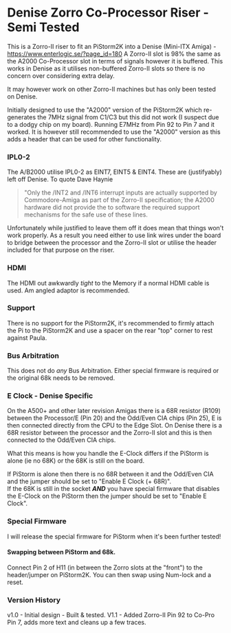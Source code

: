 # Denise Zorro Co-Processor Riser - Semi Tested

This is a Zorro-II riser to fit an PiStorm2K into a Denise (Mini-ITX Amiga) - https://www.enterlogic.se/?page_id=180 
A Zorro-II slot is 98% the same as the A2000 Co-Processor slot in terms of signals however it is buffered. 
This works in Denise as it utilises non-buffered Zorro-II slots so there is no concern over considering extra delay. 

It may however work on other Zorro-II machines but has only been tested on Denise.

Initially designed to use the "A2000" version of the PiStorm2K which re-generates the 7MHz signal from C1/C3 but this did not work (I suspect due to a dodgy chip on my board). 
Running E7MHz from Pin 92 to Pin 7 and it worked. 
It is however still recommended to use the "A2000" version as this adds a header that can be used for other functionality.

### IPL0-2

The A/B2000 utilise IPL0-2 as EINT7, EINT5 & EINT4. These are (justifyably) left off Denise.
To quote Dave Haynie 
>"Only the /INT2 and /INT6 interrupt inputs are actually supported by Commodore-Amiga as part of the Zorro-II specification; the A2000 hardware did not provide the to software the required support mechanisms for the safe use of these lines. 

Unfortunately while justified to leave them off it does mean that things won't work properly. As a result you need either to use link wires under the board to bridge between the processor and the Zorro-II slot or utilise the header included for that purpose on the riser. 

### HDMI

The HDMI out awkwardly *tight* to the Memory if a normal HDMI cable is used. Am angled adaptor is recommended.

### Support

There is no support for the PiStorm2K, it's recommended to firmly attach the Pi to the PiStorm2K and use a spacer on the rear "top" corner to rest against Paula. 

### Bus Arbitration 

This does not do *any* Bus Arbitration. Either special firmware is required or the original 68k needs to be removed. 

### E Clock - Denise Specific

On the A500+ and other later revision Amigas there is a 68R resistor (R109) between the Processor/E (Pin 20) and the Odd/Even CIA chips (Pin 25), E is then connected directly from the CPU to the Edge Slot.
On Denise there is a 68R resistor between the processor and the Zorro-II slot and this is then connected to the Odd/Even CIA chips. 

What this means is how you handle the E-Clock differs if the PiStorm is alone (ie no 68K) or the 68K is still on the board. 

If PiStorm is alone then there is no 68R between it and the Odd/Even CIA and the jumper should be set to "Enable E Clock (+ 68R)".  
If the 68K is still in the socket ***AND*** you have special firmware that disables the E-Clock on the PiStorm then the jumper should be set to "Enable E Clock".

### Special Firmware

I will release the special firmware for PiStorm when it's been further tested! 

#### Swapping between PiStorm and 68k.

Connect Pin 2 of H11 (in between the Zorro slots at the "front") to the header/jumper on PiStorm2K. You can then swap using Num-lock and a reset.

### Version History

v1.0 - Initial design - Built & tested.
V1.1 - Added Zorro-II Pin 92 to Co-Pro Pin 7, adds more text and cleans up a few traces. 
